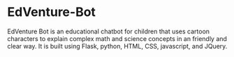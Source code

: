 # EdVenture-Bot
EdVenture Bot is an educational chatbot for children that uses cartoon characters to explain complex math and science concepts in an friendly and clear way. It is built using Flask, python, HTML, CSS, javascript, and JQuery.